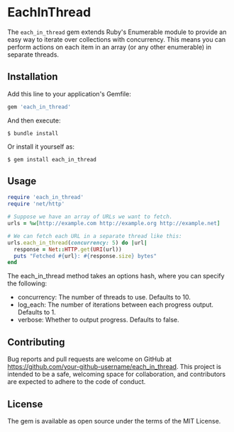# EachInThread

The `each_in_thread` gem extends Ruby's Enumerable module to provide an easy way to iterate over collections with
concurrency. This means you can perform actions on each item in an array (or any other enumerable) in separate threads.

## Installation

Add this line to your application's Gemfile:

```ruby
gem 'each_in_thread'
```

And then execute:

    $ bundle install

Or install it yourself as:

    $ gem install each_in_thread

## Usage

```ruby
require 'each_in_thread'
require 'net/http'

# Suppose we have an array of URLs we want to fetch.
urls = %w[http://example.com http://example.org http://example.net]

# We can fetch each URL in a separate thread like this:
urls.each_in_thread(concurrency: 5) do |url|
  response = Net::HTTP.get(URI(url))
  puts "Fetched #{url}: #{response.size} bytes"
end
```

The each_in_thread method takes an options hash, where you can specify the following:

- concurrency: The number of threads to use. Defaults to 10.
- log_each: The number of iterations between each progress output. Defaults to 1.
- verbose: Whether to output progress. Defaults to false.

## Contributing

Bug reports and pull requests are welcome on GitHub at https://github.com/your-github-username/each_in_thread. This
project is intended to be a safe, welcoming space for collaboration, and contributors are expected to adhere to the code
of conduct.

## License

The gem is available as open source under the terms of the MIT License.
